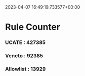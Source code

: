 2023-04-07 16:49:19.733577+00:00
# Rule Counter 
 ### UCATE : 427385

 ### Veneto : 92385

 ### Allowlist : 13929